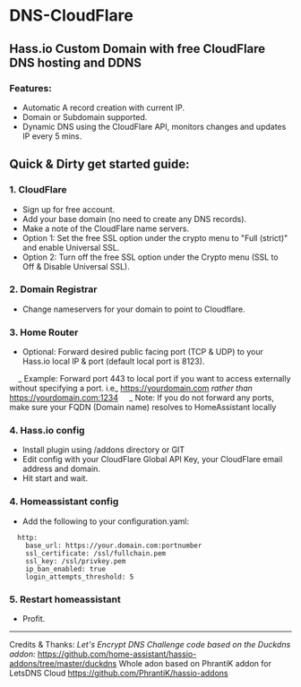 # DNS-CloudFlare

## Hass.io Custom Domain with free CloudFlare DNS hosting and DDNS

### Features:

* Automatic A record creation with current IP.
* Domain or Subdomain supported.
* Dynamic DNS using the CloudFlare API, monitors changes and updates IP every 5 mins.

## Quick & Dirty get started guide:

### 1. CloudFlare
  - Sign up for free account.
  - Add your base domain (no need to create any DNS records).
  - Make a note of the CloudFlare name servers.
  - Option 1: Set the free SSL option under the crypto menu to "Full (strict)" and enable Universal SSL.
  - Option 2: Turn off the free SSL option under the Crypto menu (SSL to Off & Disable Universal SSL).

### 2. Domain Registrar
  - Change nameservers for your domain to point to Cloudflare.

### 3. Home Router
  - Optional: Forward desired public facing port (TCP & UDP) to your Hass.io local IP & port (default local port is 8123).

  &nbsp;&nbsp;&nbsp;&nbsp;_ Example: Forward port 443 to local port if you want to access externally without specifying a port. i.e_ https://yourdomain.com _rather than_ https://yourdomain.com:1234
  &nbsp;&nbsp;&nbsp;&nbsp;_ Note: If you do not forward any ports, make sure your FQDN (Domain name) resolves to HomeAssistant locally
  
### 4. Hass.io config
  - Install plugin using /addons directory or GIT
  - Edit config with your CloudFlare Global API Key, your CloudFlare email address and domain.
  - Hit start and wait.

### 4. Homeassistant config
  - Add the following to your configuration.yaml:
```
  http:
    base_url: https://your.domain.com:portnumber
    ssl_certificate: /ssl/fullchain.pem
    ssl_key: /ssl/privkey.pem
    ip_ban_enabled: true
    login_attempts_threshold: 5
```

### 5. Restart homeassistant
  - Profit.

***
Credits & Thanks:
_Let's Encrypt DNS Challenge code based on the Duckdns addon:_
https://github.com/home-assistant/hassio-addons/tree/master/duckdns
Whole adon based on PhrantiK addon for LetsDNS Cloud
https://github.com/PhrantiK/hassio-addons

